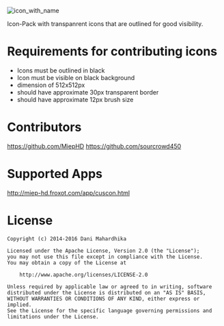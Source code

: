 ![icon_with_name](https://user-images.githubusercontent.com/63968466/199735134-26d1c273-6306-4ea5-aeca-981fead14a72.png)

Icon-Pack with transpanrent icons that are outlined for good visibility.

# Requirements for contributing icons
- Icons must be outlined in black
- Icon must be visible on black background
- dimension of 512x512px
- should have approximate 30px transparent border
- should have approximate 12px brush size

# Contributors
https://github.com/MiepHD
https://github.com/sourcrowd450

# Supported Apps

http://miep-hd.froxot.com/app/cuscon.html

# License
```
Copyright (c) 2014-2016 Dani Mahardhika

Licensed under the Apache License, Version 2.0 (the "License");
you may not use this file except in compliance with the License.
You may obtain a copy of the License at

    http://www.apache.org/licenses/LICENSE-2.0

Unless required by applicable law or agreed to in writing, software
distributed under the License is distributed on an "AS IS" BASIS,
WITHOUT WARRANTIES OR CONDITIONS OF ANY KIND, either express or implied.
See the License for the specific language governing permissions and
limitations under the License.
```
